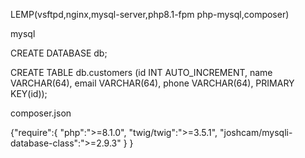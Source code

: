 LEMP(vsftpd,nginx,mysql-server,php8.1-fpm php-mysql,composer)

mysql

CREATE DATABASE db;

CREATE TABLE db.customers (id INT AUTO_INCREMENT, name VARCHAR(64), email VARCHAR(64), phone VARCHAR(64), PRIMARY KEY(id));


composer.json

{"require":{
        "php":">=8.1.0",
        "twig/twig":">=3.5.1",
        "joshcam/mysqli-database-class":">=2.9.3"
    }
}

